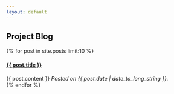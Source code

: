 ```yaml
---
layout: default
---
```


## Project Blog

{% for post in site.posts limit:10 %}
  <h4><a href="{{ post.url }}">{{ post.title }}</a></h4>
  <div class="post">
    {{ post.content }}
    <em>Posted on {{ post.date | date_to_long_string }}.</em>
  </div>
{% endfor %}
